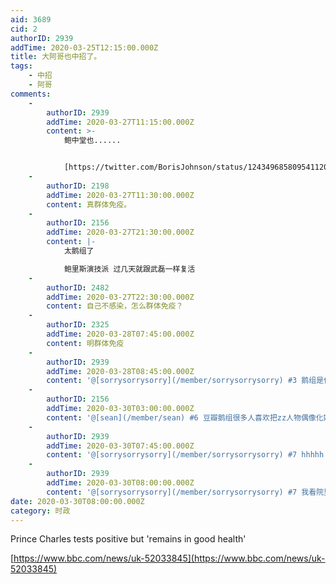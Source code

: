 ```yaml
---
aid: 3689
cid: 2
authorID: 2939
addTime: 2020-03-25T12:15:00.000Z
title: 大阿哥也中招了。
tags:
    - 中招
    - 阿哥
comments:
    -
        authorID: 2939
        addTime: 2020-03-27T11:15:00.000Z
        content: >-
            鲍中堂也......


            [https://twitter.com/BorisJohnson/status/1243496858095411200?s=20](https://twitter.com/BorisJohnson/status/1243496858095411200?s=20)
    -
        authorID: 2198
        addTime: 2020-03-27T11:30:00.000Z
        content: 真群体免疫。
    -
        authorID: 2156
        addTime: 2020-03-27T21:30:00.000Z
        content: |-
            太鹅组了

            鲍里斯演技派 过几天就跟武磊一样复活
    -
        authorID: 2482
        addTime: 2020-03-27T22:30:00.000Z
        content: 自己不感染，怎么群体免疫？
    -
        authorID: 2325
        addTime: 2020-03-28T07:45:00.000Z
        content: 明群体免疫
    -
        authorID: 2939
        addTime: 2020-03-28T08:45:00.000Z
        content: '@[sorrysorrysorry](/member/sorrysorrysorry) #3 鹅组是什么意思？'
    -
        authorID: 2156
        addTime: 2020-03-30T03:00:00.000Z
        content: '@[sean](/member/sean) #6 豆瓣鹅组很多人喜欢把zz人物偶像化娱乐化...'
    -
        authorID: 2939
        addTime: 2020-03-30T07:45:00.000Z
        content: '@[sorrysorrysorry](/member/sorrysorrysorry) #7 hhhhh'
    -
        authorID: 2939
        addTime: 2020-03-30T08:00:00.000Z
        content: '@[sorrysorrysorry](/member/sorrysorrysorry) #7 我看院里的同学也这么叫，无伤大雅，无伤大雅'
date: 2020-03-30T08:00:00.000Z
category: 时政
---
```


Prince Charles tests positive but 'remains in good health'

[https://www.bbc.com/news/uk-52033845](https://www.bbc.com/news/uk-52033845)
